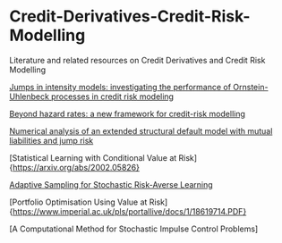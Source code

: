 # Credit-Derivatives-Credit-Risk-Modelling
Literature and related resources on Credit Derivatives and Credit Risk Modelling

[Jumps in intensity models: investigating the performance of Ornstein-Uhlenbeck processes in credit risk modeling](https://link.springer.com/article/10.1007/s00184-008-0213-4)

[Beyond hazard rates: a new framework for credit-risk modelling](https://link.springer.com/chapter/10.1007/978-0-8176-4545-8_13)

[Numerical analysis of an extended structural default model with mutual liabilities and jump risk](https://arxiv.org/abs/1701.00030)

[Statistical Learning with Conditional Value at Risk]{https://arxiv.org/abs/2002.05826}

[Adaptive Sampling for Stochastic Risk-Averse Learning](https://arxiv.org/abs/1910.12511)

[Portfolio Optimisation Using Value at Risk]{https://www.imperial.ac.uk/pls/portallive/docs/1/18619714.PDF}

[A Computational Method for Stochastic Impulse Control Problems]


